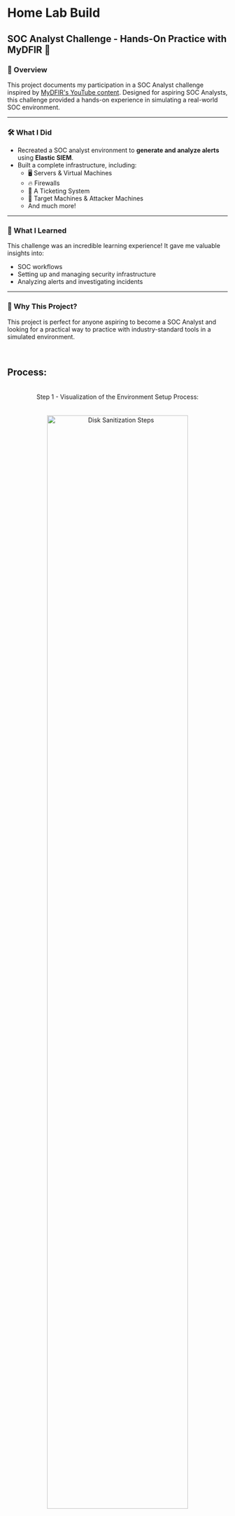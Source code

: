<h1>Home Lab Build</h1>

## SOC Analyst Challenge - Hands-On Practice with MyDFIR 🎯

### 📖 Overview  
This project documents my participation in a SOC Analyst challenge inspired by [MyDFIR's YouTube content](https://www.youtube.com/watch?v=W3ExS2m6B24&list=PLG6KGSNK4PuBb0OjyDIdACZnb8AoNBeq6&index=1). Designed for aspiring SOC Analysts, this challenge provided a hands-on experience in simulating a real-world SOC environment.  

---

### 🛠️ What I Did  
- Recreated a SOC analyst environment to **generate and analyze alerts** using **Elastic SIEM**.  
- Built a complete infrastructure, including:  
  - 🖥️ Servers & Virtual Machines  
  - 🔥 Firewalls  
  - 🎫 A Ticketing System  
  - 🎯 Target Machines & Attacker Machines  
  - And much more!  

---

### 🚀 What I Learned  
This challenge was an incredible learning experience! It gave me valuable insights into:  
- SOC workflows  
- Setting up and managing security infrastructure  
- Analyzing alerts and investigating incidents  

---

### 🌟 Why This Project?  
This project is perfect for anyone aspiring to become a SOC Analyst and looking for a practical way to practice with industry-standard tools in a simulated environment.


<br />

<h2>Process:</h2>

<p align="center">
<br />
Step 1 - Visualization of the Environment Setup Process: <br/>
<br />
<br/>
<img src="https://imgur.com/x4q7BtG.png" height="80%" width="80%" alt="Disk Sanitization Steps"/>
<br />
<br />  
For the cloud infrastructure we will use :  <br/>
<img src="https://imgur.com/S913Pop.png" height="80%" width="80%" alt="Disk Sanitization Steps"/>
<br />
<br />
Step 2 - Environment Setup Completed: <br/>
<br />
<br/>
<img src="https://imgur.com/9PagqwS.png" height="80%" width="80%" alt="Disk Sanitization Steps"/>
<br />
<br />
To Provide Better Insight  <br/>
<br />
<img src="https://imgur.com/Wz1Wb3U.png" height="80%" width="80%" alt="Disk Sanitization Steps"/>
<br />
<br />
Step 3 - Create Dashboards on Elastik:  <br/>
<br/>
<br/>
<img src="https://imgur.com/iAmSAGS.png" height="80%" width="80%" alt="Disk Sanitization Steps"/>
<br />
<img src="https://imgur.com/ZWFGw9y.png" height="80%" width="80%" alt="Disk Sanitization Steps"/>
<br />
<br />
Step 4 - Generate Risk  <br/>
<br />
<br/>
Attack Diagram <br/>
<br />
<br/>
<img src="https://imgur.com/lsrFKww.png" height="80%" width="80%" alt="Disk Sanitization Steps"/>
<br />
Mythic C2 Server : Taking Action on Windows Target Machine
<br />
<br />
<img src="https://imgur.com/Z0ppsDY.png" height="80%" width="80%" alt="Disk Sanitization Steps"/>
<br />
<img src="https://imgur.com/A44kZVm.png" height="80%" width="80%" alt="Disk Sanitization Steps"/>
<br />
<br />
Step 5 - Investigate  <br/>
<br/>
<br/>
<img src="https://imgur.com/Aqs9JIO.png" height="80%" width="80%" alt="Disk Sanitization Steps"/>
<br />
<img src="https://imgur.com/3OvfqVD.png" height="80%" width="80%" alt="Disk Sanitization Steps"/>
<br />
<br />
BONUS  <br/>
<br />
<br />
Overview <br />
<br />
<br />
<img src="https://imgur.com/O6DHqKi.png" height="80%" width="80%" alt="Disk Sanitization Steps"/>
<br />
<br 
## 📘 My Notes

[Click here to view my notes](link-to-your-notes)

</p>

<!--
 ```diff
- text in red
+ text in green
! text in orange
# text in gray
@@ text in purple (and bold)@@
```
--!>
